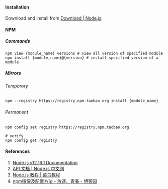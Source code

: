 #### Installation

Download and install from [Download | Node.js](https://nodejs.org/en/download/).

#### NPM

##### Commands

```shell
npm view {module_name} versions # view all version of specified module
npm install {module_name}@{version} # install specified version of a module
```

##### Mirrors

###### Temparory

```shell
npm --registry https://registry.npm.taobao.org install {module_name}
```

###### Permanent

```shell
npm config set registry https://registry.npm.taobao.org

# verify
npm config get registry
```

#### References

1. [Node.js v12.16.1 Documentation](https://nodejs.org/dist/latest-v12.x/docs/api/)
2. [API 文档 | Node.js 中文网](http://nodejs.cn/api/)
3. [Node.js 教程 | 菜鸟教程](https://www.runoob.com/nodejs/nodejs-tutorial.html)
4. [npm镜像及配置方法 - 放逐、青春 - 博客园](https://www.cnblogs.com/zixuan00/p/11197532.html)